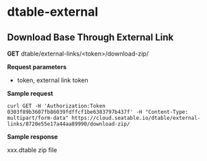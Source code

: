 # dtable-external

## Download Base Through External Link

**GET** dtable/external-links/\<token>/download-zip/

**Request parameters**

* token, external link token

**Sample request**

```none
curl GET -H 'Authorization:Token 0303f89b3607fb86039fdffcf1be6383797b437f' -H "Content-Type: multipart/form-data" https://cloud.seatable.io/dtable/external-links/8720e55e17a44aa89990/download-zip/

```

**Sample response**

xxx.dtable zip file
